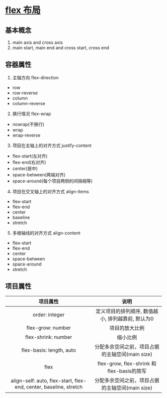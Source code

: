 # [flex 布局](http://www.ruanyifeng.com/blog/2015/07/flex-grammar.html)

## 基本概念
1. main axis and cross axis
2. main start, main end and cross start, cross end

## 容器属性
1. 主轴方向 flex-direction 
  - row
  - row-reverse
  - column
  - column-reverse
2. 换行情况 flex-wrap
  - nowrap(不换行)
  - wrap
  - wrap-reverse
3. 项目在主轴上的对齐方式 justify-content
  - flex-start(左对齐)
  - flex-end(右对齐)
  - center(居中)
  - space-between(两端对齐)
  - space-around(每个项目两侧的间隔相等)
4. 项目在交叉轴上的对齐方式 align-items
  - flex-start
  - flex-end
  - center
  - baseline
  - stretch
5. 多根轴线的对齐方式 align-content
  - flex-start
  - flex-end
  - center
  - space-between 
  - space-around
  - stretch

## 项目属性
| 项目属性 | 说明 |
| :--: | :--: |
| order: integer |定义项目的排列顺序, 数值越小, 排列越靠前, 默认为0 |
| flex-grow: number | 项目的放大比例 |
| flex-shrink: number| 缩小比例 |
| flex-basis: length, auto | 分配多余空间之前，项目占据的主轴空间(main size) |
| flex | flex-grow, flex-shrink 和 flex-basis的简写 |
| align-self: auto, flex-start, flex-end, center, baseline, stretch | 分配多余空间之前，项目占据的主轴空间(main size) |


